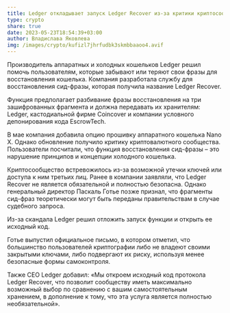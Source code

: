 ```yaml
---
title: Ledger откладывает запуск Ledger Recover из-за критики криптосообщества
type: crypto
share: true
date: 2023-05-23T18:54:39+03:00
author: Владислава Яковлева
img: /images/crypto/kufizl7jhrfudbk3skmbbaaoo4.avif
---
```

Производитель аппаратных и холодных кошельков Ledger решил помочь пользователям, которые забывают или теряют свои фразы для восстановления кошелька. Компания разработала службу для восстановления сид-фразы, которая получила название Ledger Recover.

Функция предполагает разбивание фразы восстановления на три зашифрованных фрагмента и должна передавать их хранителям: Ledger, кастодиальной фирме Coincover и компании условного депонирования кода EscrowTech.

В мае компания добавила опцию прошивку аппаратного кошелька Nano X. Однако обновление получило критику криптовалютного сообщества. Пользователи посчитали, что функция восстановления сид-фразы – это нарушение принципов и концепции холодного кошелька.

Криптосообщество встревожилось из-за возможной утечки ключей или доступа к ним третьих лиц. Ранее в компании заявляли, что Ledger Recover не является обязательной и полностью безопасна. Однако генеральный директор Паскаль Готье позже признал, что фрагменты сид-фраз теоретически могут быть переданы правительствам в случае судебного запроса.

Из-за скандала Ledger решил отложить запуск функции и открыть ее исходный код.

Готье выпустил официальное письмо, в котором отметил, что большинство пользователей криптографии либо не владеют своими закрытыми ключами, либо подвергают их риску, используя менее безопасные формы самоконтроля.

Также CEO Ledger добавил: «Мы откроем исходный код протокола Ledger Recover, что позволит сообществу иметь максимально возможный выбор по сравнению с вашим самостоятельным хранением, в дополнение к тому, что эта услуга является полностью необязательной».